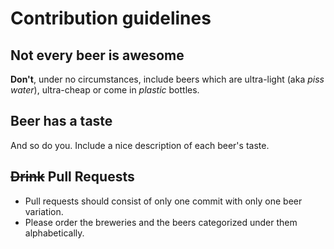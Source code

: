 # Contribution guidelines

## Not every beer is awesome

**Don't**, under no circumstances, include beers which are ultra-light (aka *piss water*), ultra-cheap or come in *plastic* bottles.

## Beer has a taste

And so do you. Include a nice description of each beer's taste.

## ~~Drink~~ Pull Requests

- Pull requests should consist of only one commit with only one beer variation.
- Please order the breweries and the beers categorized under them alphabetically.
